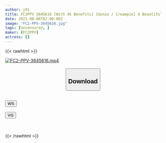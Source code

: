 ```yaml
---
author: j91
title: FC2PPV 3645616 [With 4k Benefits] [Gonzo / Creampie] A Beautiful Man With A Marshmallow Body A Beauty With A Beautiful Face ○ Jo Has Been Sold To Her Parents, So I Will Settle For A Firm Vaginal Cum Shot
date: 2023-08-06T02:00:00Z
image: "FC2-PPV-3645616.jpg"
tags: [Uncensored, ]
maker: [FC2PPV]
actress: []
---
```



{{< rawhtml >}}

<div class="video" data-videoid="l9k6u31xs6xe">
    <a href="javascript:;">
        <img src="https://my.j91.asia/posts/FC2-PPV-3645616/FC2-PPV-3645616.jpg" width="WIDTH" height="HEIGHT" alt="FC2-PPV-3645616.mp4" loading="lazy">
    </a>
</div>

<script type="text/javascript" src="https://j91.asia/asset/on-demand-ws.js"></script>

<br>
  <link rel="stylesheet" href="https://j91.asia/asset/bs5.css">
  
  <center>
  <button class="btn btn-primary" type="button" data-bs-toggle="collapse" data-bs-target=".multi-collapse" aria-expanded="false" aria-controls="multiCollapseExample1 multiCollapseExample2"><h2>Download</h2></button></center>
</p>
<div class="row">
  <div class="col">
    <div class="collapse multi-collapse" id="multiCollapseExample1">
      <div class="card card-body">
	      	      <br>
<div class="buttons">  
<a href="https://wolfstream.tv/l9k6u31xs6xe"><button class="btn-hover color-3"><i class="fa fa-download"></i> WS</button></a></div>
    </div>
  </div>
</div>
  <div class="col">
    <div class="collapse multi-collapse" id="multiCollapseExample2">
      <div class="card card-body">
	      <br>
<div class="buttons">
    <a href="https://vgembed.com/v/g9Vd5J82QpEqQjG"><button class="btn-hover color-9"><i class="fa fa-download"></i> VG</button></a></div>
<br><br>
      </div>
    </div>
  </div>
</div>

{{< /rawhtml >}}